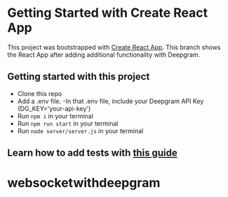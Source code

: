 # Getting Started with Create React App

This project was bootstrapped with [Create React App](https://github.com/facebook/create-react-app). This branch shows the React App after adding additional functionality with Deepgram.

## Getting started with this project
- Clone this repo
- Add a .env file.
     -In that .env file, include your Deepgram API Key (DG_KEY='your-api-key')
- Run `npm i` in your terminal
- Run `npm run start` in your terminal
- Run `node server/server.js` in your terminal

## Learn how to add tests with [this guide](https://blog.deepgram.com/how-to-add-end-to-end-tests-to-your-react-project/)
# websocketwithdeepgram

